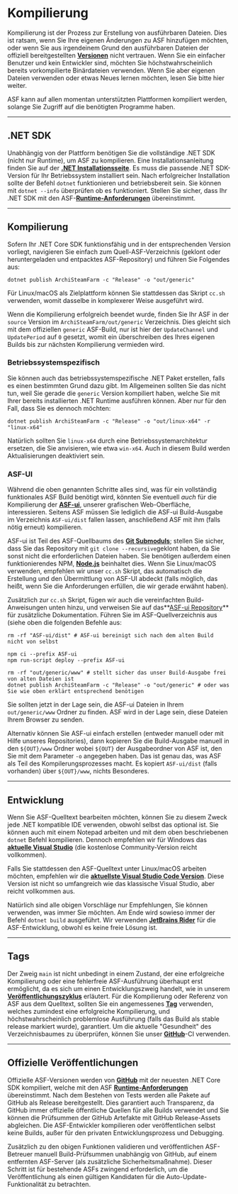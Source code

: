# Kompilierung

Kompilierung ist der Prozess zur Erstellung von ausführbaren Dateien. Dies ist ratsam, wenn Sie Ihre eigenen Änderungen zu ASF hinzufügen möchten, oder wenn Sie aus irgendeinem Grund den ausführbaren Dateien der offiziell bereitgestellten **[Versionen](https://github.com/JustArchiNET/ArchiSteamFarm/releases)** nicht vertrauen. Wenn Sie ein einfacher Benutzer und kein Entwickler sind, möchten Sie höchstwahrscheinlich bereits vorkompilierte Binärdateien verwenden. Wenn Sie aber eigenen Dateien verwenden oder etwas Neues lernen möchten, lesen Sie bitte hier weiter.

ASF kann auf allen momentan unterstützten Plattformen kompiliert werden, solange Sie Zugriff auf die benötigten Programme haben.

---

## .NET SDK

Unabhängig von der Plattform benötigen Sie die vollständige .NET SDK (nicht nur Runtime), um ASF zu kompilieren. Eine Installationsanleitung finden Sie auf der **[.NET Installationsseite](https://dotnet.microsoft.com/download)**. Es muss die passende .NET SDK-Version für Ihr Betriebssystem installiert sein. Nach erfolgreicher Installation sollte der Befehl `dotnet` funktionieren und betriebsbereit sein. Sie können mit `dotnet --info` überprüfen ob es funktioniert. Stellen Sie sicher, dass Ihr .NET SDK mit den ASF-**[Runtime-Anforderungen](https://github.com/JustArchiNET/ArchiSteamFarm/wiki/Compatibility-de-DE#runtime-anforderungen)** übereinstimmt.

---

## Kompilierung

Sofern Ihr .NET Core SDK funktionsfähig und in der entsprechenden Version vorliegt, navigieren Sie einfach zum Quell-ASF-Verzeichnis (geklont oder heruntergeladen und entpacktes ASF-Repository) und führen Sie Folgendes aus:

```shell
dotnet publish ArchiSteamFarm -c "Release" -o "out/generic"
```

Für Linux/macOS als Zielplattform können Sie stattdessen das Skript `cc.sh` verwenden, womit dasselbe in komplexerer Weise ausgeführt wird.

Wenn die Kompilierung erfolgreich beendet wurde, finden Sie Ihr ASF in der `source` Version im `ArchiSteamFarm/out/generic` Verzeichnis. Dies gleicht sich mit dem offiziellen `generic` ASF-Build, nur ist hier der `UpdateChannel` und `UpdatePeriod` auf `0` gesetzt, womit ein überschreiben des Ihres eigenen Builds bis zur nächsten Kompilierung vermieden wird.

### Betriebssystemspezifisch

Sie können auch das betriebssystemspezifische .NET Paket erstellen, falls es einen bestimmten Grund dazu gibt. Im Allgemeinen sollten Sie das nicht tun, weil Sie gerade die `generic` Version kompiliert haben, welche Sie mit Ihrer bereits installierten .NET Runtime ausführen können. Aber nur für den Fall, dass Sie es dennoch möchten:

```shell
dotnet publish ArchiSteamFarm -c "Release" -o "out/linux-x64" -r "linux-x64"
```

Natürlich sollten Sie `linux-x64` durch eine Betriebssystemarchitektur ersetzen, die Sie anvisieren, wie etwa `win-x64`. Auch in diesem Build werden Aktualisierungen deaktiviert sein.

### ASF-UI

Während die oben genannten Schritte alles sind, was für ein vollständig funktionales ASF Build benötigt wird, könnten Sie eventuell *auch* für die Kompilierung der **[ASF-ui](https://github.com/JustArchiNET/ArchiSteamFarm/wiki/IPC#asf-ui)**, unserer grafischen Web-Oberfläche, interessieren. Seitens ASF müssen Sie lediglich die ASF-ui Build-Ausgabe im Verzeichnis `ASF-ui/dist` fallen lassen, anschließend ASF mit ihm (falls nötig erneut) kompilieren.

ASF-ui ist Teil des ASF-Quellbaums des **[Git Submoduls](https://git-scm.com/book/en/v2/Git-Tools-Submodules)**; stellen Sie sicher, dass Sie das Repository mit `git clone --recursive`geklont haben, da Sie sonst nicht die erforderlichen Dateien haben. Sie benötigen außerdem einen funktionierendes NPM, **[Node.js](https://nodejs.org)** beinhaltet dies. Wenn Sie Linux/macOS verwenden, empfehlen wir unser `cc.sh` Skript, das automatisch die Erstellung und den Übermittlung von ASF-UI abdeckt (falls möglich, das heißt, wenn Sie die Anforderungen erfüllen, die wir gerade erwähnt haben).

Zusätzlich zur `cc.sh` Skript, fügen wir auch die vereinfachten Build-Anweisungen unten hinzu, und verweisen Sie auf das**[ASF-ui Repository](https://github.com/JustArchiNET/ASF-ui)** für zusätzliche Dokumentation. Führen Sie im ASF-Quellverzeichnis aus (siehe oben die folgenden Befehle aus:

```shell
rm -rf "ASF-ui/dist" # ASF-ui bereinigt sich nach dem alten Build nicht von selbst

npm ci --prefix ASF-ui
npm run-script deploy --prefix ASF-ui

rm -rf "out/generic/www" # stellt sicher das unser Build-Ausgabe frei von alten Dateien ist
dotnet publish ArchiSteamFarm -c "Release" -o "out/generic" # oder was Sie wie oben erklärt entsprechend benötigen
```

Sie sollten jetzt in der Lage sein, die ASF-ui Dateien in Ihrem `out/generic/www` Ordner zu finden. ASF wird in der Lage sein, diese Dateien Ihrem Browser zu senden.

Alternativ können Sie ASF-ui einfach erstellen (entweder manuell oder mit Hilfe unseres Repositories), dann kopieren Sie die Build-Ausgabe manuell in den `${OUT}/www` Ordner wobei `${OUT}` der Ausgabeordner von ASF ist, den Sie mit dem Parameter `-o` angegeben haben. Das ist genau das, was ASF als Teil des Kompilerungsprozesses macht. Es kopiert `ASF-ui/dist` (falls vorhanden) über `${OUT}/www`, nichts Besonderes.

---

## Entwicklung

Wenn Sie ASF-Quelltext bearbeiten möchten, können Sie zu diesem Zweck jede .NET kompatible IDE verwenden, obwohl selbst das optional ist. Sie können auch mit einem Notepad arbeiten und mit dem oben beschriebenen `dotnet` Befehl kompilieren. Dennoch empfehlen wir für Windows das **[aktuelle Visual Studio](https://visualstudio.microsoft.com/downloads)** (die kostenlose Community-Version reicht vollkommen).

Falls Sie stattdessen den ASF-Quelltext unter Linux/macOS arbeiten möchten, empfehlen wir die **[aktuellste Visual Studio Code Version](https://code.visualstudio.com/download)**. Diese Version ist nicht so umfangreich wie das klassische Visual Studio, aber reicht vollkommen aus.

Natürlich sind alle obigen Vorschläge nur Empfehlungen, Sie können verwenden, was immer Sie möchten. Am Ende wird sowieso immer der Befehl `dotnet build` ausgeführt. Wir verwenden **[JetBrains Rider](https://www.jetbrains.com/rider)** für die ASF-Entwicklung, obwohl es keine freie Lösung ist.

---

## Tags

Der Zweig `main` ist nicht unbedingt in einem Zustand, der eine erfolgreiche Kompilierung oder eine fehlerfreie ASF-Ausführung überhaupt erst ermöglicht, da es sich um einen Entwicklungszweig handelt, wie in unserem **[Veröffentlichungszyklus](https://github.com/JustArchiNET/ArchiSteamFarm/wiki/Release-cycle-de-DE)** erläutert. Für die Kompilierung oder Referenz von ASF aus dem Quelltext, sollten Sie ein angemessenes **[Tag](https://github.com/JustArchiNET/ArchiSteamFarm/tags)** verwenden, welches zumindest eine erfolgreiche Kompilierung, und höchstwahrscheinlich problemlose Ausführung (falls das Build als stable release markiert wurde), garantiert. Um die aktuelle "Gesundheit" des Verzeichnisbaumes zu überprüfen, können Sie unser **[GitHub](https://github.com/JustArchiNET/ArchiSteamFarm/actions/workflows/ci.yml?query=branch%3Amain)**-CI verwenden.

---

## Offizielle Veröffentlichungen

Offizielle ASF-Versionen werden von **[GitHub](https://github.com/JustArchiNET/ArchiSteamFarm/actions)** mit der neuesten .NET Core SDK kompiliert, welche mit den ASF **[Runtime-Anforderungen](https://github.com/JustArchiNET/ArchiSteamFarm/wiki/Compatibility-de-DE#runtime-anforderungen)** übereinstimmt. Nach dem Bestehen von Tests werden alle Pakete auf GitHub als Release bereitgestellt. Dies garantiert auch Transparenz, da GitHub immer offizielle öffentliche Quellen für alle Builds verwendet und Sie können die Prüfsummen der GitHub Artefakte mit GitHub Release-Assets abgleichen. Die ASF-Entwickler kompilieren oder veröffentlichen selbst keine Builds, außer für den privaten Entwicklungsprozess und Debugging.

Zusätzlich zu den obigen Funktionen validieren und veröffentlichen ASF-Betreuer manuell Build-Prüfsummen unabhängig von GitHub, auf einem entfernten ASF-Server (als zusätzliche Sicherheitsmaßnahme). Dieser Schritt ist für bestehende ASFs zwingend erforderlich, um die Veröffentlichung als einen gültigen Kandidaten für die Auto-Update-Funktionalität zu betrachten.